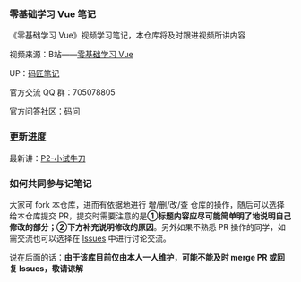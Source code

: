 ### 零基础学习 Vue 笔记
《零基础学习 Vue》视频学习笔记，本仓库将及时跟进视频所讲内容

视频来源：B站——[零基础学习 Vue](https://www.bilibili.com/video/av69326280)

UP：[码匠笔记](https://space.bilibili.com/406041527)

官方交流 QQ 群：705078805

官方问答社区：[码问](http://www.mawen.co/)

### 更新进度
最新讲：[P2-小试牛刀](https://www.bilibili.com/video/av69326280/?p=2)

### 如何共同参与记笔记
大家可 fork 本仓库，进而有依据地进行 增/删/改/查 仓库的操作，随后可以选择给本仓库提交 PR，提交时需要注意的是**①标题内容应尽可能简单明了地说明自己修改的部分；②下方补充说明修改的原因**。另外如果不熟悉 PR 操作的同学，如需交流也可以选择在 [Issues](https://github.com/fcbhank/VueFromScratch/issues) 中进行讨论交流。

说在后面的话：**由于该库目前仅由本人一人维护，可能不能及时 merge PR 或回复 Issues，敬请谅解**